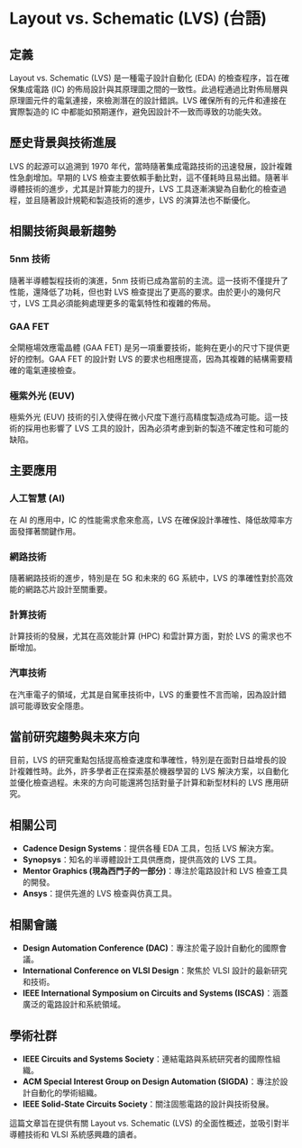 # Layout vs. Schematic (LVS) (台語)

## 定義

Layout vs. Schematic (LVS) 是一種電子設計自動化 (EDA) 的檢查程序，旨在確保集成電路 (IC) 的佈局設計與其原理圖之間的一致性。此過程通過比對佈局層與原理圖元件的電氣連接，來檢測潛在的設計錯誤。LVS 確保所有的元件和連接在實際製造的 IC 中都能如預期運作，避免因設計不一致而導致的功能失效。

## 歷史背景與技術進展

LVS 的起源可以追溯到 1970 年代，當時隨著集成電路技術的迅速發展，設計複雜性急劇增加。早期的 LVS 檢查主要依賴手動比對，這不僅耗時且易出錯。隨著半導體技術的進步，尤其是計算能力的提升，LVS 工具逐漸演變為自動化的檢查過程，並且隨著設計規範和製造技術的進步，LVS 的演算法也不斷優化。

## 相關技術與最新趨勢

### 5nm 技術

隨著半導體製程技術的演進，5nm 技術已成為當前的主流。這一技術不僅提升了性能，還降低了功耗，但也對 LVS 檢查提出了更高的要求。由於更小的幾何尺寸，LVS 工具必須能夠處理更多的電氣特性和複雜的佈局。

### GAA FET

全閘極場效應電晶體 (GAA FET) 是另一項重要技術，能夠在更小的尺寸下提供更好的控制。GAA FET 的設計對 LVS 的要求也相應提高，因為其複雜的結構需要精確的電氣連接檢查。

### 極紫外光 (EUV)

極紫外光 (EUV) 技術的引入使得在微小尺度下進行高精度製造成為可能。這一技術的採用也影響了 LVS 工具的設計，因為必須考慮到新的製造不確定性和可能的缺陷。

## 主要應用

### 人工智慧 (AI)

在 AI 的應用中，IC 的性能需求愈來愈高，LVS 在確保設計準確性、降低故障率方面發揮著關鍵作用。

### 網路技術

隨著網路技術的進步，特別是在 5G 和未來的 6G 系統中，LVS 的準確性對於高效能的網路芯片設計至關重要。

### 計算技術

計算技術的發展，尤其在高效能計算 (HPC) 和雲計算方面，對於 LVS 的需求也不斷增加。

### 汽車技術

在汽車電子的領域，尤其是自駕車技術中，LVS 的重要性不言而喻，因為設計錯誤可能導致安全隱患。

## 當前研究趨勢與未來方向

目前，LVS 的研究重點包括提高檢查速度和準確性，特別是在面對日益增長的設計複雜性時。此外，許多學者正在探索基於機器學習的 LVS 解決方案，以自動化並優化檢查過程。未來的方向可能還將包括對量子計算和新型材料的 LVS 應用研究。

## 相關公司

- **Cadence Design Systems**：提供各種 EDA 工具，包括 LVS 解決方案。
- **Synopsys**：知名的半導體設計工具供應商，提供高效的 LVS 工具。
- **Mentor Graphics (現為西門子的一部分)**：專注於電路設計和 LVS 檢查工具的開發。
- **Ansys**：提供先進的 LVS 檢查與仿真工具。

## 相關會議

- **Design Automation Conference (DAC)**：專注於電子設計自動化的國際會議。
- **International Conference on VLSI Design**：聚焦於 VLSI 設計的最新研究和技術。
- **IEEE International Symposium on Circuits and Systems (ISCAS)**：涵蓋廣泛的電路設計和系統領域。

## 學術社群

- **IEEE Circuits and Systems Society**：連結電路與系統研究者的國際性組織。
- **ACM Special Interest Group on Design Automation (SIGDA)**：專注於設計自動化的學術組織。
- **IEEE Solid-State Circuits Society**：關注固態電路的設計與技術發展。

這篇文章旨在提供有關 Layout vs. Schematic (LVS) 的全面性概述，並吸引對半導體技術和 VLSI 系統感興趣的讀者。